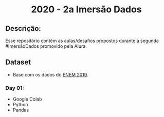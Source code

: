 <h1 align="center">
<p align="center">
  <strong align="center">2020 - 2a Imersão Dados</strong>
</p>
</h1> 

## Descrição:
Esse repositório contém as aulas/desafios propostos durante a segunda #ImersãoDados promovido pela Alura.

## Dataset
- Base com os dados do [ENEM 2019](https://github.com/alura-cursos/imersao-dados-2-2020/blob/master/MICRODADOS_ENEM_2019_SAMPLE_43278.csv?raw=true).


### Day 01:
  - Google Colab
  - Python
  - Pandas

